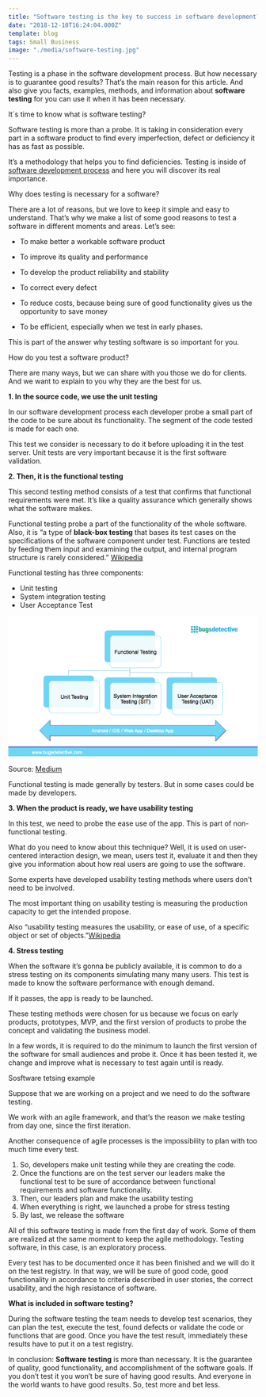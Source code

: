 ```yaml
---
title: "Software testing is the key to success in software development? Let’s see"
date: "2018-12-10T16:24:04.000Z"
template: blog
tags: Small Business
image: "./media/software-testing.jpg"
---
```




Testing is a phase in the software development process. But how necessary is to guarantee good results? That’s the main reason for this article. And also give you facts, examples, methods, and information about **software testing** for you can use it when it has been necessary. 

<title-2>It´s time to know what is software testing?</title-2>

Software testing is more than a probe. It is taking in consideration every part in a software product to find every imperfection, defect or deficiency it has as fast as possible.

It’s a methodology that helps you to find deficiencies. Testing is inside of [software development process](https://cobuildlab.com/blog/best-software-development-process/) and here you will discover its real importance. 


<title-3>Why does testing is necessary for a software?</title-3>

There are a lot of reasons, but we love to keep it simple and easy to understand. That’s why we make a list of some good reasons to test a software in different moments and areas. Let’s see: 

* To make better a workable software product 

* To improve its quality and performance 

* To develop the product reliability and stability

* To correct every defect

* To reduce costs, because being sure of good functionality gives us the opportunity to save money

* To be efficient, especially when we test in early phases.

This is part of the answer why testing software is so important for you.

<title-3>How do you test a software product?</title-3>

There are many ways, but we can share with you those we do for clients. And we want to explain to you why they are the best for us.

**1. In the source code, we use the unit testing**

In our software development process each developer probe a small part of the code to be sure about its functionality. The segment of the code tested is made for each one. 

This test we consider is necessary to do it before uploading it in the test server. Unit tests are very important because it is the first software validation.

**2. Then, it is the functional testing**

This second testing method consists of a test that confirms that functional requirements were met. It’s like a quality assurance which generally shows what the software makes.

Functional testing probe a part of the functionality of the whole software. Also, it is “a type of **black-box testing** that bases its test cases on the specifications of the software component under test. Functions are tested by feeding them input and examining the output, and internal program structure is rarely considered.” [Wikipedia](https://en.wikipedia.org/wiki/Functional_testing)

Functional testing has three components: 

* Unit testing
* System integration testing 
* User Acceptance Test

![functional-testing](./media/functional-testing.png)

Source: [Medium](https://medium.com/@khaidir.kamil/usability-testing-vs-functional-testing-which-one-should-you-invest-more-bfa2a0e66b6)

Functional testing is made generally by testers. But in some cases could be made by developers.  

**3. When the product is ready, we have usability testing**

In this test, we need to probe the ease use of the app. This is part of non-functional testing. 

What do you need to know about this technique? Well, it is used on user-centered interaction design, we mean, users test it, evaluate it and then they give you information about how real users are going to use the software. 

Some experts have developed usability testing methods where users don’t need to be involved. 

The most important thing on usability testing is measuring the production capacity to get the intended propose.  

Also “usability testing measures the usability, or ease of use, of a specific object or set of objects.”[Wikipedia](https://en.wikipedia.org/wiki/Usability_testing)

**4. Stress testing**

When the software it’s gonna be publicly available, it is common to do a stress testing on its components simulating many many users. This test is made to know the software performance with enough demand. 

If it passes, the app is ready to be launched.

These testing methods were chosen for us because we focus on early products, prototypes, MVP, and the first version of products to probe the concept and validating the business model. 

In a few words, it is required to do the minimum to launch the first version of the software for small audiences and probe it. Once it has been tested it, we change and improve what is necessary to test again until is ready.

<title-4>Sosftware tetsing example</title-4>

Suppose that we are working on a project and we need to do the software testing. 

We work with an agile framework, and that’s the reason we make testing from day one, since the first iteration.

Another consequence of agile processes is the impossibility to plan with too much time every test. 

1. So, developers make unit testing while they are creating the code. 
2. Once the functions are on the test server our leaders make the functional test to be sure of accordance between functional requirements and software functionality. 
3. Then, our leaders plan and make the usability testing 
4. When everything is right, we launched a probe for stress testing 
5. By last, we release the software

All of this software testing is made from the first day of work. Some of them are realized at the same moment to keep the agile methodology. Testing software, in this case, is an exploratory process. 

Every test has to be documented once it has been finished and we will do it on the test registry. In that way, we will be sure of good code, good functionality in accordance to criteria described in user stories, the correct usability, and the high resistance of software.

**What is included in software testing?**

During the software testing the team needs to develop test scenarios, they can plan the test, execute the test, found defects or validate the code or functions that are good. Once you have the test result, immediately these results have to put it on a test registry.

In conclusion: **Software testing** is more than necessary. It is the guarantee of quality, good functionality, and accomplishment of the software goals. If you don’t test it you won’t be sure of having good results. And everyone in the world wants to have good results. So, test more and bet less. 



